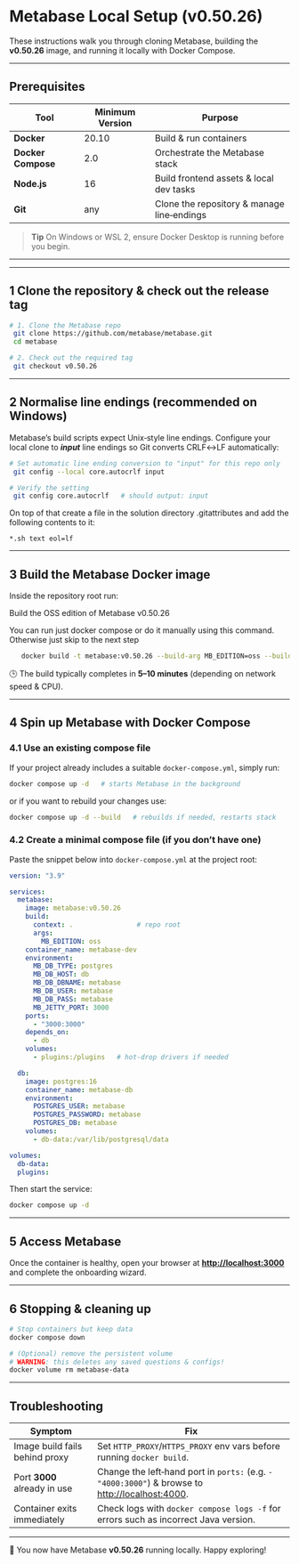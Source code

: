 # Metabase Local Setup (v0.50.26)

These instructions walk you through cloning Metabase, building the **v0.50.26** image, and running it locally with Docker Compose.

---

## Prerequisites

| Tool               | Minimum Version | Purpose                                    |
|--------------------| --------------- | ------------------------------------------ |
| **Docker**         | 20.10           | Build & run containers                     |
| **Docker Compose** | 2.0             | Orchestrate the Metabase stack             |
| **Node.js**        | 16              | Build frontend assets & local dev tasks    |
| **Git**            | any             | Clone the repository & manage line‑endings |

> **Tip** On Windows or WSL 2, ensure Docker Desktop is running before you begin.

---
---

## 1 Clone the repository & check out the release tag

```bash
# 1. Clone the Metabase repo
 git clone https://github.com/metabase/metabase.git
 cd metabase

# 2. Check out the required tag
 git checkout v0.50.26
```

---

## 2 Normalise line endings (recommended on Windows)

Metabase’s build scripts expect Unix‑style line endings. Configure your local clone to ***input*** line endings so Git converts CRLF↔LF automatically:

```bash
# Set automatic line ending conversion to "input" for this repo only
 git config --local core.autocrlf input

# Verify the setting
 git config core.autocrlf   # should output: input
```

On top of that create a file in the solution directory .gitattributes and add the following contents to it:

```gitattributes
*.sh text eol=lf
```

---

## 3 Build the Metabase Docker image

Inside the repository root run:

Build the OSS edition of Metabase v0.50.26

You can run just docker compose or do it manually using this command. Otherwise just skip to the next step

```bash
   docker build -t metabase:v0.50.26 --build-arg MB_EDITION=oss --build-arg VERSION=local-$(git rev-parse --short HEAD) .
```

🕒 The build typically completes in **5–10 minutes** (depending on network speed & CPU).

---

## 4 Spin up Metabase with Docker Compose

### 4.1 Use an existing compose file

If your project already includes a suitable `docker-compose.yml`, simply run:

```bash
docker compose up -d   # starts Metabase in the background
```

or if you want to rebuild your changes use:

```bash
docker compose up -d --build   # rebuilds if needed, restarts stack
```

### 4.2 Create a minimal compose file (if you don’t have one)

Paste the snippet below into `docker-compose.yml` at the project root:

```yaml
version: "3.9"

services:
  metabase:
    image: metabase:v0.50.26
    build:
      context: .                # repo root
      args:
        MB_EDITION: oss
    container_name: metabase-dev
    environment:
      MB_DB_TYPE: postgres
      MB_DB_HOST: db
      MB_DB_DBNAME: metabase
      MB_DB_USER: metabase
      MB_DB_PASS: metabase
      MB_JETTY_PORT: 3000
    ports:
      - "3000:3000"
    depends_on:
      - db
    volumes:
      - plugins:/plugins   # hot-drop drivers if needed

  db:
    image: postgres:16
    container_name: metabase-db
    environment:
      POSTGRES_USER: metabase
      POSTGRES_PASSWORD: metabase
      POSTGRES_DB: metabase
    volumes:
      - db-data:/var/lib/postgresql/data

volumes:
  db-data:
  plugins:
```

Then start the service:

```bash
docker compose up -d
```

---

## 5 Access Metabase

Once the container is healthy, open your browser at **[http://localhost:3000](http://localhost:3000)** and complete the onboarding wizard.

---

## 6 Stopping & cleaning up

```bash
# Stop containers but keep data
docker compose down

# (Optional) remove the persistent volume
# WARNING: this deletes any saved questions & configs!
docker volume rm metabase-data
```

---

## Troubleshooting

| Symptom                        | Fix                                                                                                                      |
| ------------------------------ |--------------------------------------------------------------------------------------------------------------------------|
| Image build fails behind proxy | Set `HTTP_PROXY`/`HTTPS_PROXY` env vars before running `docker build`.                                                   |
| Port **3000** already in use   | Change the left‑hand port in `ports:` (e.g. `- "4000:3000"`) & browse to [http://localhost:4000](http://localhost:4000). |
| Container exits immediately    | Check logs with `docker compose logs -f` for errors such as incorrect Java version.                                      |

---

🎉 You now have Metabase **v0.50.26** running locally. Happy exploring!
